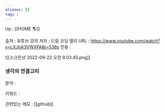 ```yaml
---
aliases: []
tags : 
---
```

Up : [[HOME 🌎]]

출처 : 유튜브 강의 
저자 : 드림 코딩 엘리
URL : https://www.youtube.com/watch?v=LXJhA3VWXFA&t=538s
인용 : 


![[스크린샷 2022-09-22 오전 9.03.45.png]]

### 생각의 연결고리
분야 :

키워드 :

관련있는 메모 : [[github]]
